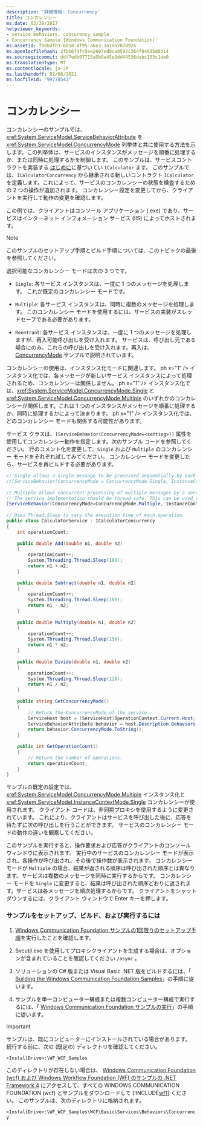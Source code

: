 ```yaml
---
description: '詳細情報: Concurrency'
title: コンカレンシー
ms.date: 03/30/2017
helpviewer_keywords:
- service behaviors, concurency sample
- Concurrency Sample [Windows Communication Foundation]
ms.assetid: f8dbdfb3-6858-4f95-abe3-3a1db7878926
ms.openlocfilehash: 2fbb6f9fc5ee2807ed0ca0592c364f048d5d8b14
ms.sourcegitcommit: ddf7edb67715a5b9a45e3dd44536dabc153c1de0
ms.translationtype: MT
ms.contentlocale: ja-JP
ms.lasthandoff: 02/06/2021
ms.locfileid: "99778543"
---
```

# <a name="concurrency"></a>コンカレンシー

コンカレンシーのサンプルでは、<xref:System.ServiceModel.ServiceBehaviorAttribute> を <xref:System.ServiceModel.ConcurrencyMode> 列挙体と共に使用する方法を示します。この列挙体は、サービスのインスタンスがメッセージを順番に処理するか、または同時に処理するかを制御します。 このサンプルは、サービスコントラクトを実装する [はじめに](getting-started-sample.md)に基づいてい `ICalculator` ます。 このサンプルでは、`ICalculatorConcurrency` から継承される新しいコントラクト `ICalculator` を定義します。これによって、サービスのコンカレンシーの状態を検査するための 2 つの操作が追加されます。 コンカレンシー設定を変更してから、クライアントを実行して動作の変更を確認します。  
  
 この例では、クライアントはコンソール アプリケーション (.exe) であり、サービスはインターネット インフォメーション サービス (IIS) によってホストされます。  
  
> [!NOTE]
> このサンプルのセットアップ手順とビルド手順については、このトピックの最後を参照してください。  
  
 選択可能なコンカレンシー モードは次の 3 つです。  
  
- `Single`: 各サービス インスタンスは、一度に 1 つのメッセージを処理します。 これが既定のコンカレンシー モードです。  
  
- `Multiple`: 各サービス インスタンスは、同時に複数のメッセージを処理します。 このコンカレンシー モードを使用するには、サービスの実装がスレッドセーフである必要があります。  
  
- `Reentrant`: 各サービス インスタンスは、一度に 1 つのメッセージを処理しますが、再入可能呼び出しを受け入れます。 サービスは、呼び出し元である場合にのみ、これらの呼び出しを受け入れます。再入は、 [ConcurrencyMode](concurrencymode-reentrant.md) サンプルで説明されています。  
  
 コンカレンシーの使用は、インスタンス化モードに関連します。 ph x="1" /&gt; インスタンス化では、各メッセージが新しいサービス インスタンスによって処理されるため、コンカレンシーは関係しません。 ph x="1" /&gt; インスタンス化では、<xref:System.ServiceModel.ConcurrencyMode.Single> と <xref:System.ServiceModel.ConcurrencyMode.Multiple> のいずれかのコンカレンシーが関係します。これは 1 つのインスタンスがメッセージを順番に処理するか、同時に処理するかによって決まります。 ph x="1" /&gt; インスタンス化では、どのコンカレンシー モードも関係する可能性があります。  
  
 サービス クラスは、`[ServiceBehavior(ConcurrencyMode=<setting>)]` 属性を使用してコンカレンシー動作を指定します。次のサンプル コードを参照してください。 行のコメント化を変更して、`Single` および `Multiple` のコンカレンシー モードをそれぞれ試してみてください。 コンカレンシー モードを変更したら、サービスを再ビルドする必要があります。  
  
```csharp
// Single allows a single message to be processed sequentially by each service instance.  
//[ServiceBehavior(ConcurrencyMode = ConcurrencyMode.Single, InstanceContextMode = InstanceContextMode.Single)]  
  
// Multiple allows concurrent processing of multiple messages by a service instance.  
// The service implementation should be thread-safe. This can be used to increase throughput.  
[ServiceBehavior(ConcurrencyMode=ConcurrencyMode.Multiple, InstanceContextMode = InstanceContextMode.Single)]  
  
// Uses Thread.Sleep to vary the execution time of each operation.  
public class CalculatorService : ICalculatorConcurrency  
{  
    int operationCount;  
  
    public double Add(double n1, double n2)  
    {  
        operationCount++;  
        System.Threading.Thread.Sleep(180);  
        return n1 + n2;  
    }  
  
    public double Subtract(double n1, double n2)  
    {  
        operationCount++;  
        System.Threading.Thread.Sleep(100);  
        return n1 - n2;  
    }  
  
    public double Multiply(double n1, double n2)  
    {  
        operationCount++;  
        System.Threading.Thread.Sleep(150);  
        return n1 * n2;  
    }  
  
    public double Divide(double n1, double n2)  
    {  
        operationCount++;  
        System.Threading.Thread.Sleep(120);  
        return n1 / n2;  
    }  
  
    public string GetConcurrencyMode()  
    {
        // Return the ConcurrencyMode of the service.  
        ServiceHost host = (ServiceHost)OperationContext.Current.Host;  
        ServiceBehaviorAttribute behavior = host.Description.Behaviors.Find<ServiceBehaviorAttribute>();  
        return behavior.ConcurrencyMode.ToString();  
    }  
  
    public int GetOperationCount()  
    {
        // Return the number of operations.  
        return operationCount;  
    }  
}  
```  
  
 サンプルの既定の設定では、<xref:System.ServiceModel.ConcurrencyMode.Multiple> インスタンス化と <xref:System.ServiceModel.InstanceContextMode.Single> コンカレンシーが使用されます。 クライアント コードは、非同期プロキシを使用するように変更されています。 これにより、クライアントはサービスを呼び出した後に、応答を待たずに次の呼び出しを行うことができます。 サービスのコンカレンシー モードの動作の違いを観察してください。  
  
 このサンプルを実行すると、操作要求および応答がクライアントのコンソール ウィンドウに表示されます。 実行中のサービスのコンカレンシー モードが表示され、各操作が呼び出され、その後で操作数が表示されます。 コンカレンシー モードが `Multiple` の場合、結果が返される順序は呼び出された順序とは異なります。サービスは複数のメッセージを同時に実行するからです。 コンカレンシー モードを `Single` に変更すると、結果は呼び出された順序どおりに返されます。サービスは各メッセージを順次処理するからです。 クライアントをシャットダウンするには、クライアント ウィンドウで Enter キーを押します。  
  
### <a name="to-set-up-build-and-run-the-sample"></a>サンプルをセットアップ、ビルド、および実行するには  
  
1. [Windows Communication Foundation サンプルの1回限りのセットアップ手順](one-time-setup-procedure-for-the-wcf-samples.md)を実行したことを確認します。  
  
2. Svcutil.exe を使用してプロキシクライアントを生成する場合は、オプションが含まれていることを確認してください `/async` 。  
  
3. ソリューションの C# 版または Visual Basic .NET 版をビルドするには、「 [Building the Windows Communication Foundation Samples](building-the-samples.md)」の手順に従います。  
  
4. サンプルを単一コンピューター構成または複数コンピューター構成で実行するには、「 [Windows Communication Foundation サンプルの実行](running-the-samples.md)」の手順に従います。  
  
> [!IMPORTANT]
> サンプルは、既にコンピューターにインストールされている場合があります。 続行する前に、次の (既定の) ディレクトリを確認してください。  
>
> `<InstallDrive>:\WF_WCF_Samples`  
>
> このディレクトリが存在しない場合は、 [Windows Communication Foundation (wcf) および Windows Workflow Foundation (WF) のサンプルの .NET Framework 4](https://www.microsoft.com/download/details.aspx?id=21459) にアクセスして、すべての WINDOWS COMMUNICATION FOUNDATION (wcf) とサンプルをダウンロードして [!INCLUDE[wf1](../../../../includes/wf1-md.md)] ください。 このサンプルは、次のディレクトリに格納されます。  
>
> `<InstallDrive>:\WF_WCF_Samples\WCF\Basic\Services\Behaviors\Concurrency`  
